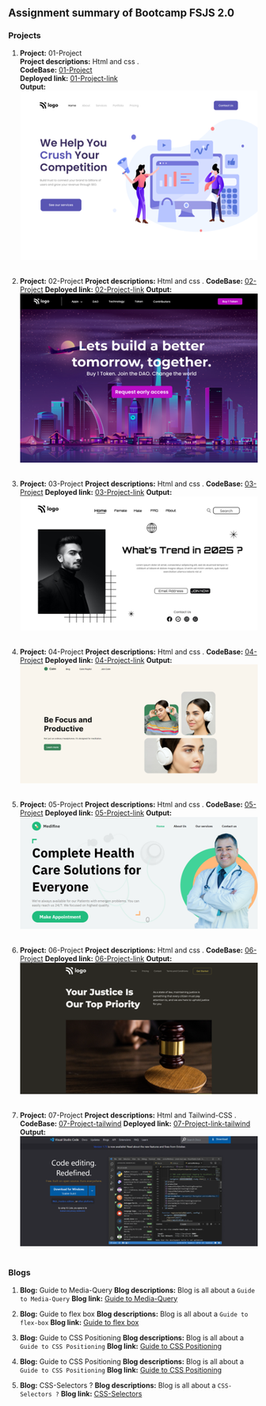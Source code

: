 ## Assignment summary of Bootcamp FSJS 2.0  

### Projects

1. **Project:** 01-Project <br>
**Project descriptions:** Html and css .<br>
**CodeBase:** [01-Project](https://github.com/manishdashsharma/01-Project-HTML-CSS)<br>
**Deployed link:** [01-Project-link](https://manishdashsharma.github.io/01-Project-HTML-CSS/)<br>
**Output:**![01-Project](./image/Project1.png)&nbsp;

2. **Project:** 02-Project
**Project descriptions:** Html and css .
**CodeBase:** [02-Project](https://github.com/manishdashsharma/02-Project-HTML-CSS)
**Deployed link:** [02-Project-link](https://manishdashsharma.github.io/02-Project-HTML-CSS/)
**Output:**![02-Project](./image/Project2.png)&nbsp;

3. **Project:** 03-Project
**Project descriptions:** Html and css .
**CodeBase:** [03-Project](https://github.com/manishdashsharma/03-Project-HTML-CSS)
**Deployed link:** [03-Project-link](https://manishdashsharma.github.io/03-Project-HTML-CSS/)
**Output:**![03-Project](./image/Project3.png)&nbsp;

4. **Project:** 04-Project
**Project descriptions:** Html and css .
**CodeBase:** [04-Project](https://github.com/manishdashsharma/04-Project-HTML-CSS)
**Deployed link:** [04-Project-link](https://manishdashsharma.github.io/04-Project-HTML-CSS/)
**Output:**![04-Project](./image/Project4.png)&nbsp;

5. **Project:** 05-Project
**Project descriptions:** Html and css .
**CodeBase:** [05-Project](https://github.com/manishdashsharma/05-Project-HTML-CSS)
**Deployed link:** [05-Project-link](https://manishdashsharma.github.io/05-Project-HTML-CSS/)
**Output:**![05-Project](./image/Project5.png)&nbsp;

6. **Project:** 06-Project
**Project descriptions:** Html and css .
**CodeBase:** [06-Project](https://github.com/manishdashsharma/06-Project-HTML-CSS)
**Deployed link:** [06-Project-link](https://manishdashsharma.github.io/06-Project-HTML-CSS/)
**Output:**![06-Project](./image/Project6.png)&nbsp;

7. **Project:** 07-Project
**Project descriptions:** Html and Tailwind-CSS .
**CodeBase:** [07-Project-tailwind](https://github.com/manishdashsharma/06-Project-HTML-CSS)
**Deployed link:** [07-Project-link-tailwind](https://manishdashsharma.github.io/06-Project-HTML-CSS/)
**Output:**![07-Project](./image/Project7.png)&nbsp;
### Blogs

1. **Blog:** Guide to Media-Query
**Blog descriptions:** Blog is all about a `Guide to Media-Query`
**Blog link:** [Guide to Media-Query](https://manishashsharma.hashnode.dev/guide-to-media-query)&nbsp;

2. **Blog:** Guide to flex box
**Blog descriptions:** Blog is all about a `Guide to flex-box`
**Blog link:** [Guide to flex box](https://manishashsharma.hashnode.dev/guide-to-flex-box)&nbsp;

3. **Blog:** Guide to CSS Positioning
**Blog descriptions:** Blog is all about a `Guide to CSS Positioning`
**Blog link:** [Guide to CSS Positioning](https://manishashsharma.hashnode.dev/guide-to-css-positioning)&nbsp;

4. **Blog:** Guide to CSS Positioning
**Blog descriptions:** Blog is all about a `Guide to CSS Positioning`
**Blog link:** [Guide to CSS Positioning](https://manishashsharma.hashnode.dev/guide-to-flex-box)&nbsp;

5. **Blog:** CSS-Selectors ?
**Blog descriptions:** Blog is all about a `CSS-Selectors ?`
**Blog link:** [CSS-Selectors](https://manishashsharma.hashnode.dev/css-selectors)&nbsp;